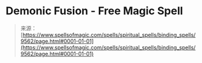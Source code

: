 <!--yml
category: 未分类
date: 2024-06-12 18:45:54
-->

# Demonic Fusion - Free Magic Spell

> 来源：[https://www.spellsofmagic.com/spells/spiritual_spells/binding_spells/9562/page.html#0001-01-01](https://www.spellsofmagic.com/spells/spiritual_spells/binding_spells/9562/page.html#0001-01-01)